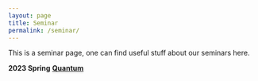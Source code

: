 ```yaml
---
layout: page
title: Seminar
permalink: /seminar/
---
```


This is a seminar page, one can find useful stuff about our seminars here.

**2023 Spring**
**[Quantum](https://haohua-sun.github.io/seminar/quantum/)**